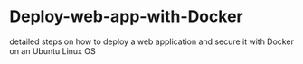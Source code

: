 # Deploy-web-app-with-Docker
detailed steps on how to deploy a web application and secure it with Docker on an Ubuntu Linux OS
